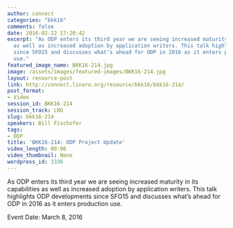 ```yaml
---
author: connect
categories: "bkk16"
comments: false
date: 2016-02-22 17:20:42
excerpt: "As ODP enters its third year we are seeing increased maturity in its capabilities
  as well as increased adoption by application writers. This talk highlights ODP developments
  since SFO15 and discusses what's ahead for ODP in 2016 as it enters production
  use."
featured_image_name: BKK16-214.jpg
image: /assets/images/featured-images/BKK16-214.jpg
layout: resource-post
link: http://connect.linaro.org/resource/bkk16/bkk16-214/
post_format:
- Video
session_id: BKK16-214
session_track: LNG
slug: bkk16-214
speakers: Bill Fischofer
tags:
- ODP
title: 'BKK16-214: ODP Project Update'
video_length: 00:00
video_thumbnail: None
wordpress_id: 3336
---
```


As ODP enters its third year we are seeing increased maturity in its capabilities as well as increased adoption by application writers. This talk highlights ODP developments since SFO15 and discusses what’s ahead for ODP in 2016 as it enters production use.

Event Date: March 8, 2016
